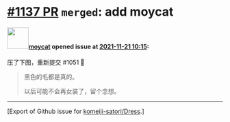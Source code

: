 # [\#1137 PR](https://github.com/komeiji-satori/Dress/pull/1137) `merged`: add moycat

#### <img src="https://avatars.githubusercontent.com/u/12007097?u=3f722ffcb5e0fa36afbe3c7adf14a05e618591ec&v=4" width="50">[moycat](https://github.com/moycat) opened issue at [2021-11-21 10:15](https://github.com/komeiji-satori/Dress/pull/1137):

压了下图，重新提交 #1051 🥲 

> 黑色的毛都是真的。
> 
> 以后可能不会再女装了，留个念想。





-------------------------------------------------------------------------------



[Export of Github issue for [komeiji-satori/Dress](https://github.com/komeiji-satori/Dress).]
